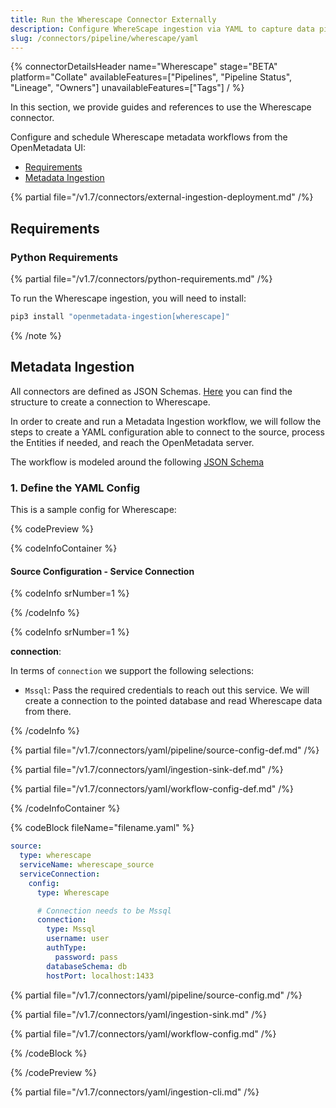 ```yaml
---
title: Run the Wherescape Connector Externally
description: Configure WhereScape ingestion via YAML to capture data pipeline metadata and lineage from ETL job orchestration.
slug: /connectors/pipeline/wherescape/yaml
---
```


{% connectorDetailsHeader
name="Wherescape"
stage="BETA"
platform="Collate"
availableFeatures=["Pipelines", "Pipeline Status", "Lineage", "Owners"]
unavailableFeatures=["Tags"]
/ %}

In this section, we provide guides and references to use the Wherescape connector.

Configure and schedule Wherescape metadata workflows from the OpenMetadata UI:

- [Requirements](#requirements)
- [Metadata Ingestion](#metadata-ingestion)

{% partial file="/v1.7/connectors/external-ingestion-deployment.md" /%}

## Requirements

### Python Requirements

{% partial file="/v1.7/connectors/python-requirements.md" /%}

To run the Wherescape ingestion, you will need to install:

```bash
pip3 install "openmetadata-ingestion[wherescape]"
```


{% /note %}


## Metadata Ingestion

All connectors are defined as JSON Schemas.
[Here](https://github.com/open-metadata/OpenMetadata/blob/main/openmetadata-spec/src/main/resources/json/schema/entity/services/connections/pipeline/wherescapeConnection.json)
you can find the structure to create a connection to Wherescape.

In order to create and run a Metadata Ingestion workflow, we will follow
the steps to create a YAML configuration able to connect to the source,
process the Entities if needed, and reach the OpenMetadata server.

The workflow is modeled around the following
[JSON Schema](https://github.com/open-metadata/OpenMetadata/blob/main/openmetadata-spec/src/main/resources/json/schema/metadataIngestion/workflow.json)

### 1. Define the YAML Config

This is a sample config for Wherescape:

{% codePreview %}

{% codeInfoContainer %}

#### Source Configuration - Service Connection

{% codeInfo srNumber=1 %}

{% /codeInfo %}

{% codeInfo srNumber=1 %}

**connection**: 

In terms of `connection` we support the following selections:

- `Mssql`: Pass the required credentials to reach out this service. We will
  create a connection to the pointed database and read Wherescape data from there.

{% /codeInfo %}

{% partial file="/v1.7/connectors/yaml/pipeline/source-config-def.md" /%}

{% partial file="/v1.7/connectors/yaml/ingestion-sink-def.md" /%}

{% partial file="/v1.7/connectors/yaml/workflow-config-def.md" /%}

{% /codeInfoContainer %}

{% codeBlock fileName="filename.yaml" %}

```yaml {% isCodeBlock=true %}
source:
  type: wherescape
  serviceName: wherescape_source
  serviceConnection:
    config:
      type: Wherescape
```
```yaml {% srNumber=6 %}
      # Connection needs to be Mssql
      connection:
        type: Mssql
        username: user
        authType:
          password: pass
        databaseSchema: db
        hostPort: localhost:1433
```

{% partial file="/v1.7/connectors/yaml/pipeline/source-config.md" /%}

{% partial file="/v1.7/connectors/yaml/ingestion-sink.md" /%}

{% partial file="/v1.7/connectors/yaml/workflow-config.md" /%}

{% /codeBlock %}

{% /codePreview %}

{% partial file="/v1.7/connectors/yaml/ingestion-cli.md" /%}


